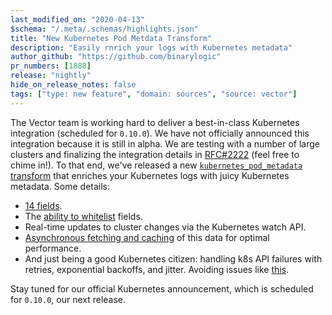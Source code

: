 ```yaml
---
last_modified_on: "2020-04-13"
$schema: "/.meta/.schemas/highlights.json"
title: "New Kubernetes Pod Metdata Transform"
description: "Easily rnrich your logs with Kubernetes metadata"
author_github: "https://github.com/binarylogic"
pr_numbers: [1888]
release: "nightly"
hide_on_release_notes: false
tags: ["type: new feature", "domain: sources", "source: vector"]
---
```


The Vector team is working hard to deliver a best-in-class Kubernetes
integration (scheduled for `0.10.0`). We have not officially announced this
integration because it is still in alpha. We are testing with a number of large
clusters and finalizing the integration details in [RFC#2222][urls.pr_2222]
(feel free to chime in!). To that end, we've released a new
[`kubernetes_pod_metadata` transform][docs.transforms.kubernetes_pod_metadata]
that enriches your Kubernetes logs with juicy Kubernetes metadata. Some details:

* [14 fields][docs.transforms.kubernetes_pod_metadata#fields].
* The [ability to whitelist][docs.transforms.kubernetes_pod_metadata#fields] fields.
* Real-time updates to cluster changes via the Kubernetes watch API.
* [Asynchronous fetching and caching][docs.transforms.kubernetes_pod_metadata#building--maintaining-the-metadata] of this data for optimal performance.
* And just being a good Kubernetes citizen: handling k8s API failures with retries, exponential backoffs, and jitter. Avoiding issues like [this](https://github.com/fluent/fluent-bit/issues/1399).

Stay tuned for our official Kubernetes announcement, which is scheduled for
`0.10.0`, our next release.


[docs.transforms.kubernetes_pod_metadata#building--maintaining-the-metadata]: /docs/reference/transforms/kubernetes_pod_metadata/#building--maintaining-the-metadata
[docs.transforms.kubernetes_pod_metadata#fields]: /docs/reference/transforms/kubernetes_pod_metadata/#fields
[docs.transforms.kubernetes_pod_metadata]: /docs/reference/transforms/kubernetes_pod_metadata/
[urls.pr_2222]: https://github.com/timberio/vector/pull/2222
